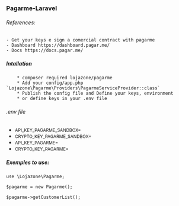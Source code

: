 ### Pagarme-Laravel

###### References:

    - Get your keys e sign a comercial contract with pagarme
    - Dashboard https://dashboard.pagar.me/
    - Docs https://docs.pagar.me/

##### Intallation

        * composer required lojazone/pagarme
        * Add your config/app.php `Lojazone\Pagarme\Providers\PagarmeServiceProvider::class`
        * Publish the config file and Define your keys, environment
        * or define keys in your .env file

###### .env file
* <small>API_KEY_PAGARME_SANDBOX=</small>
* <small>CRYPTO_KEY_PAGARME_SANDBOX=</small>
* <small>API_KEY_PAGARME=</small>
* <small>CRYPTO_KEY_PAGARME=</small>        
        
##### Exemples to use:

<code>use \Lojazone\Pagarme;</code>

<code>$pagarme = new Pagarme();</code>

<code>$pagarme->getCustomerList();</code>
